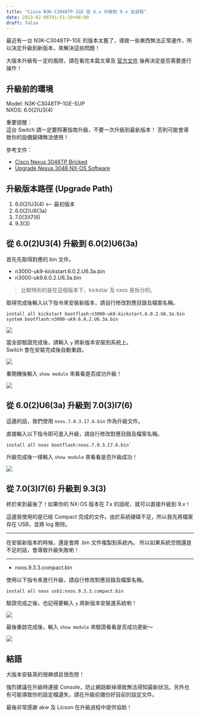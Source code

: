 ```yaml
---
title: "Cisco N3K-C3048TP-1GE 從 6.x 升級到 9.x 全過程"
date: 2023-02-06T01:51:10+08:00
draft: false
---
```


最近有一台 N3K-C3048TP-1GE 的版本太舊了，導致一些東西無法正常運作，所以決定升級到新版本，來解決這些問題！

大版本升級有一定的風險，請在看完本篇文章及 [官方文件](https://www.cisco.com/c/en/us/support/docs/switches/nexus-3048-switch/216023-nexus-3048-nx-os-software-upgrade-proced.html) 後再決定是否需要進行操作！

## 升級前的環境

Model: N3K-C3048TP-1GE-SUP  
NXOS: 6.0(2)U3(4)

重要提醒：  
這台 Switch 請一定要照著指南升級，不要一次升級到最新版本！
否則可能會導致你的設備變磚無法使用！

參考文件：
- [Cisco Nexus 3048TP Bricked](https://community.cisco.com/t5/switches-small-business/cisco-nexus-3048tp-bricked/td-p/3182064)
- [Upgrade Nexus 3048 NX-OS Software](https://www.cisco.com/c/en/us/support/docs/switches/nexus-3048-switch/216023-nexus-3048-nx-os-software-upgrade-proced.html)

## 升級版本路徑 (Upgrade Path)

1. 6.0(2)U3(4) <-- 最初版本
2. 6.0(2)U6(3a)
3. 7.0(3)I7(6)
4. 9.3(3)

## 從 6.0(2)U3(4) 升級到 6.0(2)U6(3a)

首先先取得對應的 bin 文件。

- n3000-uk9-kickstart.6.0.2.U6.3a.bin
- n3000-uk9.6.0.2.U6.3a.bin

> 比較特別的是在這個版本下，kickstar 及 nxos 是拆分的。

取得完成後輸入以下指令來安裝新版本，請自行修改對應目錄及檔案名稱。

```shell
install all kickstart bootflash:n3000-uk9-kickstart.6.0.2.U6.3a.bin system bootflash:n3000-uk9.6.0.2.U6.3a.bin
```

![](https://i.imgur.com/5NnAvVL.jpg)

當全部驗證完成後，請輸入 `y` 將新版本安裝到系統上。  
Switch 會在安裝完成後自動重啟。

![](https://i.imgur.com/jjaGYT9.png)

重開機後輸入 `show module` 來看看是否成功升級！

![](https://i.imgur.com/3stlea5.jpg)

## 從 6.0(2)U6(3a) 升級到 7.0(3)I7(6)

這邊的話，我們使用 `nxos.7.0.3.I7.6.bin` 作為升級文件。

直接輸入以下指令即可進入升級，請自行修改對應目錄及檔案名稱。

```shell
install all nxos bootflash:nxos.7.0.3.I7.6.bin`
```

升級完成後一樣輸入 `show module` 來看看是否升級成功！

![](https://i.imgur.com/XVEwapW.jpg)

## 從 7.0(3)I7(6) 升級到 9.3(3)

終於來到最後了！如果你的 NX-OS 版本在 7.x 的話呢，就可以直接升級到 9.x！

這邊我使用的是已經 Compact 完成的文件。由於系統硬碟不足，所以我先將檔案存在 USB，並將 log 刪除。

***
在安裝新版本的時候，還是會將 .bin 文件複製到系統內。
所以如果系統空間還是不足的話，會導致升級失敗喲！
***

- nxos.9.3.3.compact.bin

使用以下指令來進行升級，請自行修改對應目錄及檔案名稱。

```shell
install all nxos usb1:nxos.9.3.3.compact.bin
```

驗證完成之後，也記得要輸入 `y` 將新版本安裝進系統喲！

![](https://i.imgur.com/7Po780T.png)

最後重啟完成後，輸入 `show module` 來驗證看看是否成功更新～

![](https://i.imgur.com/pcDihVj.jpg)

## 結語

大版本安裝真的很麻煩且很危險！  

強烈建議在升級時連接 Console，防止網路斷掉導致無法得知最新狀況。另外也有可能導致你的設定檔遺失，請在升級前備份好目前的設定文件。

最後非常感謝 akw 及 Licson 在升級過程中提供協助！